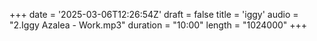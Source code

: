 +++
date = '2025-03-06T12:26:54Z'
draft = false
title = 'iggy'
audio = "2.Iggy Azalea - Work.mp3"
duration = "10:00"
length = "1024000"
+++
